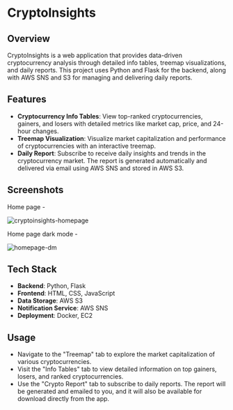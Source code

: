 # CryptoInsights

## Overview

CryptoInsights is a web application that provides data-driven cryptocurrency analysis through detailed info tables, treemap visualizations, and daily reports. This project uses Python and Flask for the backend, along with AWS SNS and S3 for managing and delivering daily reports.

## Features

- **Cryptocurrency Info Tables**: View top-ranked cryptocurrencies, gainers, and losers with detailed metrics like market cap, price, and 24-hour changes.
- **Treemap Visualization**: Visualize market capitalization and performance of cryptocurrencies with an interactive treemap.
- **Daily Report**: Subscribe to receive daily insights and trends in the cryptocurrency market. The report is generated automatically and delivered via email using AWS SNS and stored in AWS S3.

## Screenshots

Home page - 

![cryptoinsights-homepage](https://github.com/user-attachments/assets/6f4d24ff-bdec-4f9a-8ede-1b6888b38ceb)

Home page dark mode - 

![homepage-dm](https://github.com/user-attachments/assets/810b30bd-34c0-4ee2-8fb2-f957898b7193)

## Tech Stack
- **Backend**: Python, Flask
- **Frontend**: HTML, CSS, JavaScript
- **Data Storage**: AWS S3
- **Notification Service**: AWS SNS
- **Deployment**: Docker, EC2

## Usage

- Navigate to the "Treemap" tab to explore the market capitalization of various cryptocurrencies.
- Visit the "Info Tables" tab to view detailed information on top gainers, losers, and ranked cryptocurrencies.
- Use the "Crypto Report" tab to subscribe to daily reports. The report will be generated and emailed to you, and it will also be available for download directly from the app.

